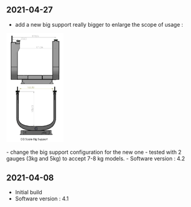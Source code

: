 ## 2021-04-27
- add a new big support really bigger to enlarge the scope of usage : <p align=center>
<img src="/Images/CG Scale XLv2.jpg" alt="" width="30%" height="30%" />
</p>
- change the big support configuration for the new one 
- tested with 2 gauges (3kg and 5kg) to accept 7-8 kg models.
- Software version : 4.2

## 2021-04-08
- Initial build
- Software version : 4.1
